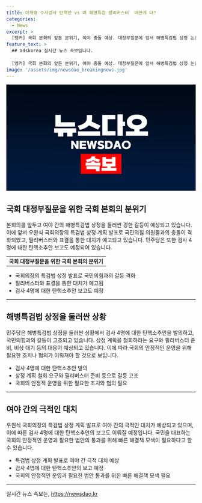 ```yaml
---
title: 이재명 수사검사 탄핵안 vs 여 해병특검 필리버스터  어떤게 더?
categories:
  - News
excerpt: >
  [앵커] 국회 본회의 앞둔 분위기, 여야 충돌 예상. 대정부질문에 앞서 해병특검법 상정 논란. 국회의장실 항의 시위, 필리버스터 대비 강화. 대정부질문에서도 공방 전망. 검사 4명 탄핵소추안 보고. 김홍일 방통위원장 사퇴 공방. 여야 전당대회 당권주자 발표. 민주당 전당대회 후보 등록 9일 진행. (ego@yna.co.kr) #본회의 #해병특검 #대정부질문 #전당대회 #여야 #김홍일
feature_text: >
  ## adskorea 실시간 뉴스 속보입니다.

  [앵커] 국회 본회의 앞둔 분위기, 여야 충돌 예상. 대정부질문에 앞서 해병특검법 상정 논란. 국회의장실 항의 시위, 필리버스터 대비 강화. 대정부질문에서도 공방 전망. 검사 4명 탄핵소추안 보고. 김홍일 방통위원장 사퇴 공방. 여야 전당대회 당권주자 발표. 민주당 전당대회 후보 등록 9일 진행. (ego@yna.co.kr) #본회의 #해병특검 #대정부질문 #전당대회 #여야 #김홍일
image: '/assets/img/newsdao_breakingnews.jpg'
---
```


<p><img src="/assets/img/newsdao_breakingnews.jpg" alt="adskorea 속보" /></p>

<h2 data-ke-size="size26">국회 대정부질문을 위한 국회 본회의 분위기</h2>

<p data-ke-size="size16">본회의를 앞두고 여야 간의 해병특검법 상정을 둘러싼 강한 갈등이 예상되고 있습니다. 이에 앞서 우원식 국회의장의 특검법 상정 계획 발표로 국민의힘 의원들과의 충돌이 격화되었고, 필리버스터와 표결을 통한 대치가 예고되고 있습니다. 민주당은 또한 검사 4명에 대한 탄핵소추안 보고도 예정되어 있습니다.</p>

<table style="width: 100%;">
<tbody>
<tr>
<td style="text-align: center; height: 17px;"><b>국회 대정부질문을 위한 국회 본회의 분위기</b></td>
</tr>
</tbody>
</table>

<ul>
<li>국회의장의 특검법 상정 발표로 국민의힘과의 갈등 격화</li>
<li>필리버스터와 표결을 통한 대치가 예고됨</li>
<li>검사 4명에 대한 탄핵소추안 보고도 예정</li>
</ul>

<hr>

<h2 data-ke-size="size26">해병특검법 상정을 둘러싼 상황</h2>

<p data-ke-size="size16">민주당은 해병특검법 상정을 둘러싼 상황에서 검사 4명에 대한 탄핵소추안을 발의하고, 국민의힘과의 갈등이 고조되고 있습니다. 상정 계획을 철회하라는 요구와 필리버스터 준비, 비상 대기 등의 대응이 예상되고 있습니다. 이에 따라 국회의 안정적인 운영을 위해 필요한 조치나 협의가 이뤄져야 할 것으로 보입니다.</p>

<ul>
<li>검사 4명에 대한 탄핵소추안 발의</li>
<li>상정 계획 철회 요구와 필리버스터 준비 등으로 갈등 고조</li>
<li>국회의 안정적 운영을 위한 필요한 조치와 협의 필요</li>
</ul>

<hr>

<h2 data-ke-size="size26">여야 간의 극적인 대치</h2>

<p data-ke-size="size16">우원식 국회의장의 특검법 상정 계획 발표로 여야 간의 극적인 대치가 예상되고 있으며, 이에 따른 검사 4명에 대한 탄핵소추안의 보고도 이뤄질 예정입니다. 국민을 대표하는 국회의 안정적인 운영과 필요한 법안의 통과를 위해 빠른 해결책 모색이 필요하다고 할 수 있습니다.</p>

<ul>
<li>특검법 상정 계획 발표로 여야 간 극적 대치 예상</li>
<li>검사 4명에 대한 탄핵소추안의 보고 예정</li>
<li>국회의 안정적인 운영과 필요한 법안 통과를 위한 빠른 해결책 모색 필요</li>
</ul>

<hr>
실시간 뉴스 속보는, <a href="https://newsdao.kr" rel="dofollow">https://newsdao.kr</a>


